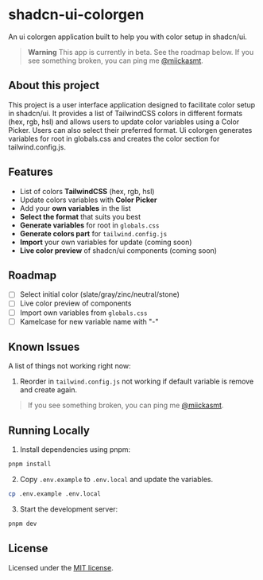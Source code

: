 # shadcn-ui-colorgen

An ui colorgen application built to help you with color setup in shadcn/ui.

> **Warning**
> This app is currently in beta. See the roadmap below.
> If you see something broken, you can ping me [@miickasmt](https://twitter.com/miickasmt).

## About this project

This project is a user interface application designed to facilitate color setup in shadcn/ui. It provides a list of TailwindCSS colors in different formats (hex, rgb, hsl) and allows users to update color variables using a Color Picker. Users can also select their preferred format. Ui colorgen generates variables for root in globals.css and creates the color section for tailwind.config.js.

## Features

- List of colors **TailwindCSS** (hex, rgb, hsl)
- Update colors variables with **Color Picker**
- Add your **own variables** in the list 
- **Select the format** that suits you best
- **Generate variables** for root in `globals.css`
- **Generate colors part** for `tailwind.config.js`
- **Import** your own variables for update (coming soon)
- **Live color preview** of shadcn/ui components (coming soon)

## Roadmap

- [ ] Select initial color (slate/gray/zinc/neutral/stone)
- [ ] Live color preview of components
- [ ] Import own variables from `globals.css`
- [ ] Kamelcase for new variable name with "-"

## Known Issues

A list of things not working right now:

1. Reorder in `tailwind.config.js` not working if default variable is remove and create again.

> If you see something broken, you can ping me [@miickasmt](https://twitter.com/miickasmt).

## Running Locally

1. Install dependencies using pnpm:

```sh
pnpm install
```

2. Copy `.env.example` to `.env.local` and update the variables.

```sh
cp .env.example .env.local
```

3. Start the development server:

```sh
pnpm dev
```

## License

Licensed under the [MIT license](https://github.com/shadcn/taxonomy/blob/main/LICENSE.md).